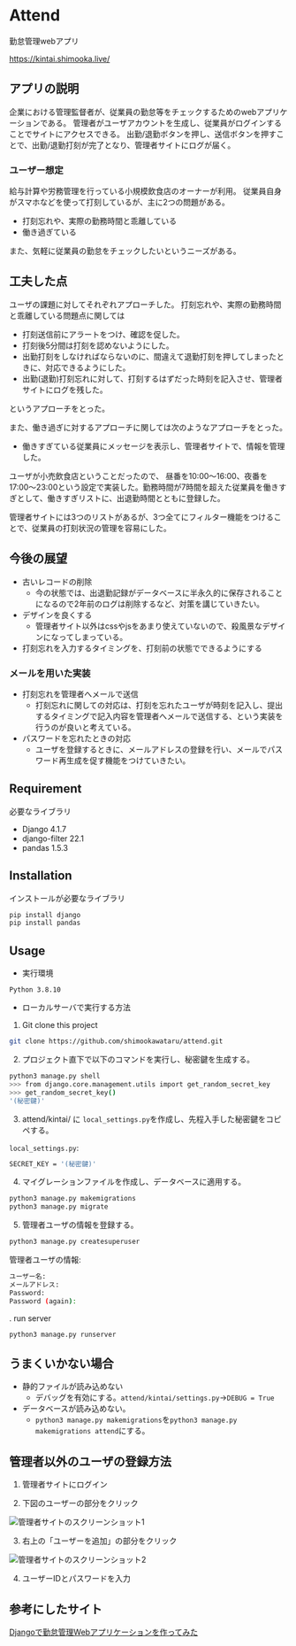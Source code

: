 # Attend

勤怠管理webアプリ

https://kintai.shimooka.live/

## アプリの説明

企業における管理監督者が、従業員の勤怠等をチェックするためのwebアプリケーションである。
管理者がユーザアカウントを生成し、従業員がログインすることでサイトにアクセスできる。
出勤/退勤ボタンを押し、送信ボタンを押すことで、出勤/退勤打刻が完了となり、管理者サイトにログが届く。

### ユーザー想定

給与計算や労務管理を行っている小規模飲食店のオーナーが利用。
従業員自身がスマホなどを使って打刻しているが、主に2つの問題がある。

* 打刻忘れや、実際の勤務時間と乖離している
* 働き過ぎている

また、気軽に従業員の勤怠をチェックしたいというニーズがある。

## 工夫した点

ユーザの課題に対してそれぞれアプローチした。
打刻忘れや、実際の勤務時間と乖離している問題点に関しては

* 打刻送信前にアラートをつけ、確認を促した。
* 打刻後5分間は打刻を認めないようにした。
* 出勤打刻をしなければならないのに、間違えて退勤打刻を押してしまったときに、対応できるようにした。
* 出勤(退勤)打刻忘れに対して、打刻するはずだった時刻を記入させ、管理者サイトにログを残した。

というアプローチをとった。

また、働き過ぎに対するアプローチに関しては次のようなアプローチをとった。

* 働きすぎている従業員にメッセージを表示し、管理者サイトで、情報を管理した。

ユーザが小売飲食店ということだったので、
昼番を10:00〜16:00、夜番を17:00〜23:00という設定で実装した。勤務時間が7時間を超えた従業員を働きすぎとして、働きすぎリストに、出退勤時間とともに登録した。

管理者サイトには3つのリストがあるが、3つ全てにフィルター機能をつけることで、従業員の打刻状況の管理を容易にした。


## 今後の展望

* 古いレコードの削除
  * 今の状態では、出退勤記録がデータベースに半永久的に保存されることになるので2年前のログは削除するなど、対策を講じていきたい。
* デザインを良くする
  * 管理者サイト以外はcssやjsをあまり使えていないので、殺風景なデザインになってしまっている。
* 打刻忘れを入力するタイミングを、打刻前の状態でできるようにする

### メールを用いた実装
* 打刻忘れを管理者へメールで送信
  * 打刻忘れに関しての対応は、打刻を忘れたユーザが時刻を記入し、提出するタイミングで記入内容を管理者へメールで送信する、という実装を行うのが良いと考えている。
* パスワードを忘れたときの対応
  * ユーザを登録するときに、メールアドレスの登録を行い、メールでパスワード再生成を促す機能をつけていきたい。


## Requirement

必要なライブラリ

* Django                   4.1.7
* django-filter            22.1
* pandas                   1.5.3

## Installation

インストールが必要なライブラリ

```bash
pip install django
pip install pandas
```

## Usage

* 実行環境
```
Python 3.8.10
```
* ローカルサーバで実行する方法

1. Git clone this project
```bash
git clone https://github.com/shimookawataru/attend.git
```

2. プロジェクト直下で以下のコマンドを実行し、秘密鍵を生成する。

```bash
python3 manage.py shell
>>> from django.core.management.utils import get_random_secret_key
>>> get_random_secret_key()
'(秘密鍵)'
```

3. attend/kintai/ に `local_settings.py`を作成し、先程入手した秘密鍵をコピペする。

`local_settings.py`:
```bash
SECRET_KEY = '(秘密鍵)'
```

4. マイグレーションファイルを作成し、データベースに適用する。
```bash
python3 manage.py makemigrations
python3 manage.py migrate
```
5. 管理者ユーザの情報を登録する。
```bash
python3 manage.py createsuperuser
```
管理者ユーザの情報:
```bash
ユーザー名:
メールアドレス:
Password: 
Password (again): 
```

. run server
```
python3 manage.py runserver
```

## うまくいかない場合
- 静的ファイルが読み込めない
  - デバッグを有効にする。`attend/kintai/settings.py`->`DEBUG = True`
- データベースが読み込めない。
  - `python3 manage.py makemigrations`を`python3 manage.py makemigrations attend`にする。

## 管理者以外のユーザの登録方法
1. 管理者サイトにログイン

2. 下図のユーザーの部分をクリック

![管理者サイトのスクリーンショット1](https://user-images.githubusercontent.com/84301337/226108785-beced5a8-3439-4d7e-82b7-a2ad8f172e26.png)

3. 右上の「ユーザーを追加」の部分をクリック

![管理者サイトのスクリーンショット2](https://user-images.githubusercontent.com/84301337/226108781-3123758d-2ba8-41d4-9de8-49964fff0fa5.png)

4. ユーザーIDとパスワードを入力


## 参考にしたサイト
[Djangoで勤怠管理Webアプリケーションを作ってみた](https://qiita.com/TARO7777/items/ed2865a5b492aad9dfb2)
